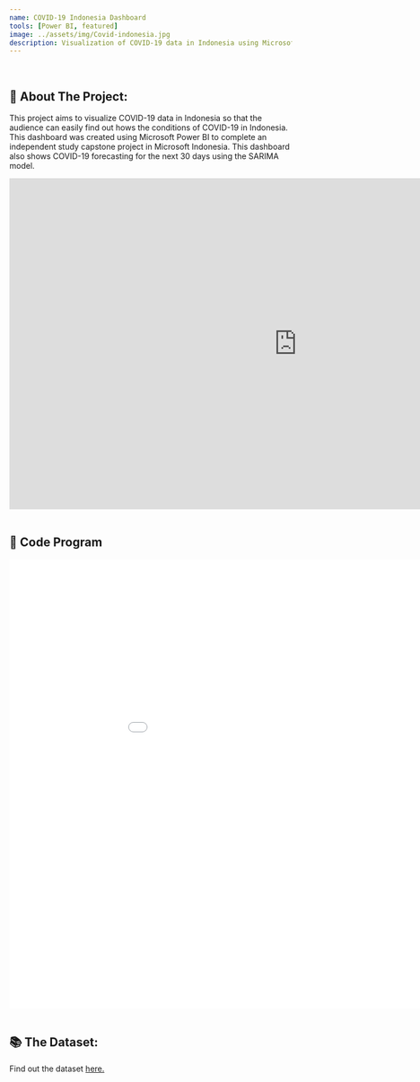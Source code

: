 ```yaml
---
name: COVID-19 Indonesia Dashboard
tools: [Power BI, featured]
image: ../assets/img/Covid-indonesia.jpg
description: Visualization of COVID-19 data in Indonesia using Microsoft Power BI.
---
```

<div class="m-3" id="problem">
    <br />
    <h2>🎯 About The Project:</h2>
</div>

This project aims to visualize COVID-19 data in Indonesia so that the audience can easily find out hows the conditions of COVID-19 in Indonesia. This dashboard was created using Microsoft Power BI to complete an independent study capstone project in Microsoft Indonesia. This dashboard also shows COVID-19 forecasting for the next 30 days using the SARIMA model.

<iframe title="COVID19 DASHBOARD" width="1024" height="590" src="https://app.powerbi.com/view?r=eyJrIjoiNjRmOWE0ZGItNTgyNi00YWQ0LWI1NWMtNDJkMGNiZGMwMWY5IiwidCI6ImIyODkxYzg5LTEwMzctNGFiNy1hZWVmLTNmMTZhM2NjM2VlZiIsImMiOjEwfQ%3D%3D" frameborder="0" allowFullScreen="true"></iframe>

<div class="m-3" id="problem">
    <br />
    <h2>🤖 Code Program</h2>
</div>

<iframe 
  width="1024"
  height="800"
  src="../assets/img/ARIMA_FORECASTING_COVID19.html"
  frameborder="0"
  allowfullscreen>
</iframe>

<div class="m-3" id="data">
    <br />
    <h2>📚 The Dataset:</h2>
</div>

Find out the dataset [here.](https://1drv.ms/x/s!AgNq4jb_MzzqgQ81-kjJAXTPYadl?e=Ke04DN)
